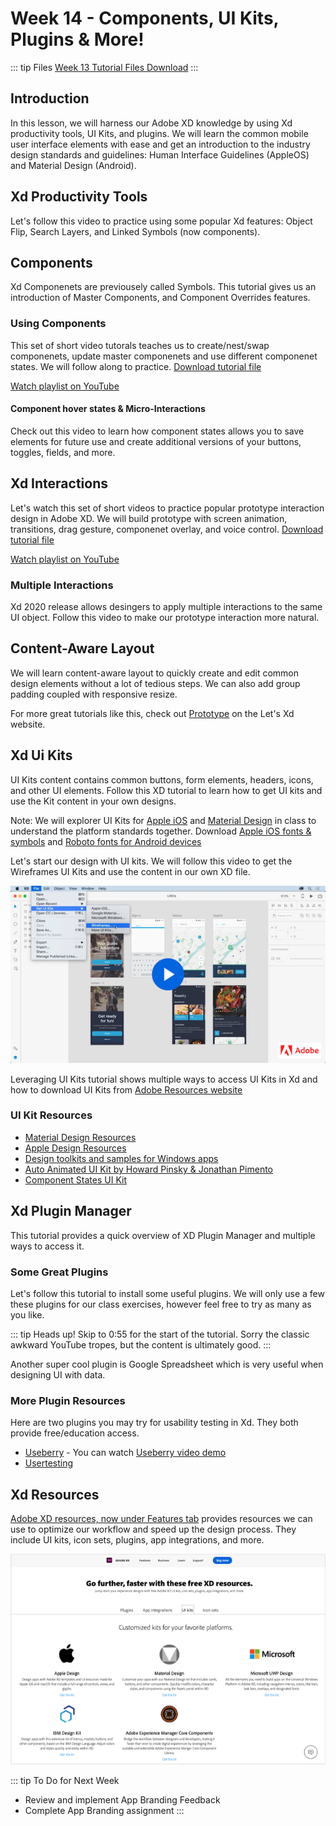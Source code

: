 # Week 14 - Components, UI Kits, Plugins & More!

::: tip Files
[Week 13 Tutorial Files Download](https://drive.google.com/uc?export=download&id=131s3TLxqdlr79sz892PJK5qFlk-2UJGd)
:::

## Introduction

In this lesson, we will harness our Adobe XD knowledge by using Xd productivity tools, UI Kits, and plugins. We will learn the common mobile user interface elements with ease and get an introduction to the industry design standards and guidelines: Human Interface Guidelines (AppleOS) and Material Design (Android).

## Xd Productivity Tools

Let's follow this video to practice using some popular Xd features: Object Flip, Search Layers, and Linked Symbols (now components).

<YouTube
  url="https://www.youtube.com/embed/wHlcOCJycxw"
  title=""
/>

## Components

Xd Componenets are previousely called Symbols. This tutorial gives us an introduction of Master Components, and Component Overrides features.

<YouTube
  url="https://www.youtube.com/embed/qrsuk6zl8B8"
  title=""
/>

### Using Components

This set of short video tutorals teaches us to create/nest/swap componenets, update master componenets and use different componenet states. We will follow along to practice. [Download tutorial file](https://www.dropbox.com/s/vfz93h52t0nsgvz/Components_Demo.xd?dl=0)

[Watch playlist on YouTube](https://youtube.com/playlist?list=PLHjwuoik-ep1PW3Dh29lgnN8X2VSBYEwt)

#### Component hover states & Micro-Interactions

Check out this video to learn how component states allows you to save elements for future use and create additional versions of your buttons, toggles, fields, and more.

<YouTube
  url="https://www.youtube.com/embed/c8ov6IzFE0c"
  title=""
/>

## Xd Interactions

Let's watch this set of short videos to practice popular prototype interaction design in Adobe XD. We will build prototype with screen animation, transitions, drag gesture, componenet overlay, and voice control. [Download tutorial file](https://www.dropbox.com/s/j12i70snyblerui/Prototyping_Demo.xd?dl=0)

[Watch playlist on YouTube](https://youtube.com/playlist?list=PLHjwuoik-ep2SMq4Ns1tQAHyk-Bj2kR3V)

### Multiple Interactions

Xd 2020 release allows desingers to apply multiple interactions to the same UI object. Follow this video to make our prototype interaction more natural.

<YouTube
  url="https://www.youtube.com/embed/zWQv9Qszm7c"
  title=""
/>

## Content-Aware Layout

We will learn content-aware layout to quickly create and edit common design elements without a lot of tedious steps. We can also add group padding coupled with responsive resize.

<YouTube
  url="https://www.youtube.com/embed/h2yyNV4fnN0"
  title=""
/>

For more great tutorials like this, check out [Prototype](https://www.adobe.com/products/xd/learn/prototype.html) on the Let's Xd website.

## Xd Ui Kits

UI Kits content contains common buttons, form elements, headers, icons, and other UI elements. Follow this XD tutorial to learn how to get UI kits and use the Kit content in your own designs.

Note: We will explorer UI Kits for [Apple iOS](https://developer.apple.com/design/resources/) and [Material Design]("https://material.io/resources) in class to understand the platform standards together. Download [Apple iOS fonts & symbols](https://developer.apple.com/fonts/) and [Roboto fonts for Android devices](https://material.io/design/typography/understanding-typography.html#system-fonts)

Let's start our design with UI kits. We will follow this video to get the Wireframes UI Kits and use the content in our own XD file.

[![Link to Adobe Xd tutorial on starting your design with UI kits](./wireframeUIkits.png)](https://helpx.adobe.com/xd/how-to/ui-kits.html)

Leveraging UI Kits tutorial shows multiple ways to access UI Kits in Xd and how to download UI Kits from [Adobe Resources website](https://helpx.adobe.com/xd/how-to/ui-kits.html)

<YouTube
  url="https://www.youtube.com/embed/Jgk83qXOYSk"
  title=""
/>

### UI Kit Resources

- [Material Design Resources](https://material.io/resources)
- [Apple Design Resources](https://developer.apple.com/design/resources/)
- [Design toolkits and samples for Windows apps](https://docs.microsoft.com/en-us/windows/uwp/design/downloads/)
- [Auto Animated UI Kit by Howard Pinsky & Jonathan Pimento](https://www.behance.net/gallery/72065227/Auto-Animate-UI-Kit-for-Adobe-XD)
- [Component States UI Kit](https://letsxd.com/states)

## Xd Plugin Manager

This tutorial provides a quick overview of XD Plugin Manager and multiple ways to access it.

<YouTube
  url="https://www.youtube.com/embed/YAgKDA6c9_I"
  title=""
/>

### Some Great Plugins

Let's follow this tutorial to install some useful plugins. We will only use a few these plugins for our class exercises, however feel free to try as many as you like.

::: tip Heads up!
Skip to 0:55 for the start of the tutorial. Sorry the classic awkward YouTube tropes, but the content is ultimately good.
:::

<YouTube
  url="https://www.youtube.com/embed/d-Hxze_r9rU"
  title=""
/>

Another super cool plugin is Google Spreadsheet which is very useful when designing UI with data.

<YouTube
  url="https://www.youtube.com/embed/g8z0l5moNIw"
  title=""
/>

### More Plugin Resources

Here are two plugins you may try for usability testing in Xd. They both provide free/education access.

- [Useberry](https://www.useberry.com/integrations/adobe-xd/) - You can watch [Useberry video demo](https://www.youtube.com/watch?v=ecFwUeYtq78)
- [Usertesting](https://help.usertesting.com/hc/en-us/articles/360014666372)

## Xd Resources

[Adobe XD resources, now under Features tab](https://www.adobe.com/products/xd/features/ui-kits.html) provides resources we can use to optimize our workflow and speed up the design process. They include UI kits, icon sets, plugins, app integrations, and more.

![Xd Resources page](./XdResources.png)

::: tip To Do for Next Week

- Review and implement App Branding Feedback
- Complete App Branding assignment
  :::
